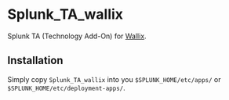 # Splunk_TA_wallix
Splunk TA (Technology Add-On) for [Wallix](https://www.wallix.com/).

## Installation
Simply copy `Splunk_TA_wallix` into you `$SPLUNK_HOME/etc/apps/` or `$SPLUNK_HOME/etc/deployment-apps/`.

